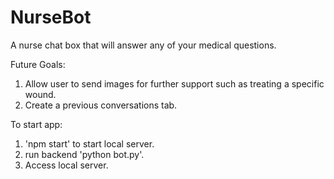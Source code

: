 # NurseBot
 
A nurse chat box that will answer any of your medical questions.

Future Goals:
1. Allow user to send images for further support such as treating a specific wound.
2. Create a previous conversations tab.

To start app:
1. 'npm start' to start local server.
2. run backend 'python bot.py'.
3. Access local server.
